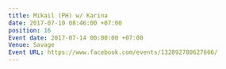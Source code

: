 ```yaml
---
title: Mikail (PH) w/ Karina
date: 2017-07-10 08:46:00 +07:00
position: 16
Event date: 2017-07-14 00:00:00 +07:00
Venue: Savage
Event URL: https://www.facebook.com/events/132892780627666/
---
```


